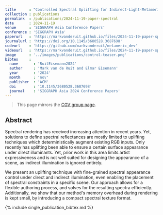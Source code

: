 ```yaml
---
title      : "Controlled Spectral Uplifting for Indirect-Light-Metamerism"
collection : publications
permalink  : /publications/2024-11-19-paper-spectral
date       : 2024-11-19
venue      : 'SIGGRAPH Asia Conference Papers'
conference : 'SIGGRAPH Asia'
paperurl   : 'https://markvanderuit.github.io/files/2024-11-19-paper-spectral/spectral-paper.pdf'
journalurl : 'https://doi.org/10.1145/3680528.3687698'
codeurl    : 'https://github.com/markvanderuit/metameric_dev'
videourl   : 'https://markvanderuit.github.io/files/2024-11-19-paper-spectral/spectral-editing.mp4'
image      : '../images/publications/control-teaser.png'
bibtex     :
  name       : 'RuitEisemann2024'
  author     : 'Mark van de Ruit and Elmar Eisemann'
  year       : '2024'
  month      : 'nov'
  publisher  : 'ACM'
  doi        : '10.1145/3680528.3687698'
  journal    : 'SIGGRAPH Asia 2024 Conference Papers'
---
```


> This page mirrors the [CGV group page](https://graphics.tudelft.nl/Publications-new/2024/RE24/).

## Abstract

Spectral rendering has received increasing attention in recent years. Yet, solutions to define spectral reflectances are mostly limited to uplifting techniques which deterministically augment existing RGB inputs. Only recently has uplifting been able to ensure a certain surface appearance under direct illuminants. Yet, prior work in this area limits artist expressiveness and is not well suited for designing the appearance of a scene, as indirect illumination is ignored entirely.

We present an uplifting technique with fine-grained spectral appearance control under direct and indirect illumination, even enabling the placement of spectral constraints in a specific scene. Our approach allows for a flexible authoring process, and solves for the resulting spectra efficiently. Additionally, we show that our method's memory overhead during rendering is kept small, by introducing a compact spectral texture format.

{% include single_publication_bibtex.md %}
